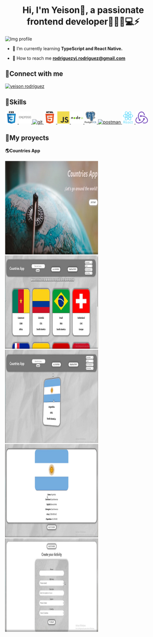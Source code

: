 <h1 align="center">Hi, I'm Yeison👋, a passionate frontend developer👨🏻‍💻💻⚡</h1>
<img src="https://blog.desafiolatam.com/wp-content/uploads/2019/04/react-galaxia.png" alt="Img profile" width="100%" height="350"/>

- 📝 I’m currently learning **TypeScript and React Native.**

- 📩 How to reach me **rodriguezyj.rodriguez@gmail.com**

<h2 align="left">📎Connect with me</h2>
<p align="left">
<a href="https://linkedin.com/in/yeison rodríguez" target="_blank"><img align="center" src="https://raw.githubusercontent.com/rahuldkjain/github-profile-readme-generator/master/src/images/icons/Social/linked-in-alt.svg" alt="yeison rodríguez" height="30" width="40" /></a>
</p>
  
<h2 align="left">🚀Skills</h2>
<p align="left"> <a href="https://www.w3schools.com/css/" target="_blank" rel="noreferrer"> <img src="https://raw.githubusercontent.com/devicons/devicon/master/icons/css3/css3-original-wordmark.svg" alt="css3" width="40" height="40"/> </a> <a href="https://expressjs.com" target="_blank" rel="noreferrer"> <img src="https://raw.githubusercontent.com/devicons/devicon/master/icons/express/express-original-wordmark.svg" alt="express" width="40" height="40"/> </a> <a href="https://git-scm.com/" target="_blank" rel="noreferrer"> <img src="https://www.vectorlogo.zone/logos/git-scm/git-scm-icon.svg" alt="git" width="40" height="40"/> </a> <a href="https://www.w3.org/html/" target="_blank" rel="noreferrer"> <img src="https://raw.githubusercontent.com/devicons/devicon/master/icons/html5/html5-original-wordmark.svg" alt="html5" width="40" height="40"/> </a> <a href="https://developer.mozilla.org/en-US/docs/Web/JavaScript" target="_blank" rel="noreferrer"> <img src="https://raw.githubusercontent.com/devicons/devicon/master/icons/javascript/javascript-original.svg" alt="javascript" width="40" height="40"/> </a> <a href="https://nodejs.org" target="_blank" rel="noreferrer"> <img src="https://raw.githubusercontent.com/devicons/devicon/master/icons/nodejs/nodejs-original-wordmark.svg" alt="nodejs" width="40" height="40"/> </a> <a href="https://www.postgresql.org" target="_blank" rel="noreferrer"> <img src="https://raw.githubusercontent.com/devicons/devicon/master/icons/postgresql/postgresql-original-wordmark.svg" alt="postgresql" width="40" height="40"/> </a> <a href="https://postman.com" target="_blank" rel="noreferrer"> <img src="https://www.vectorlogo.zone/logos/getpostman/getpostman-icon.svg" alt="postman" width="40" height="40"/> </a> <a href="https://reactjs.org/" target="_blank" rel="noreferrer"> <img src="https://raw.githubusercontent.com/devicons/devicon/master/icons/react/react-original-wordmark.svg" alt="react" width="40" height="40"/> </a> <a href="https://redux.js.org" target="_blank" rel="noreferrer"> <img src="https://raw.githubusercontent.com/devicons/devicon/master/icons/redux/redux-original.svg" alt="redux" width="40" height="40"/> </a> </p>

<h2 align="left">📌My proyects</h2>
<div>
  <h4 align="left">🌎Countries App</h4>
  <p align="left"> 
    <img src="./images/countriesApp/LandingPage.png" alt="Landing Page" width="300" height="300"/>
    <img src="./images/countriesApp/HomePage.png" alt="Landing Page" width="300" height="300"/>
    <img src="./images/countriesApp/CardCountry.png" alt="Landing Page" width="300" height="300"/>
    <img src="./images/countriesApp/DetailCountry.png" alt="Landing Page" width="300" height="300"/>
    <img src="./images/countriesApp/Form.png" alt="Landing Page" width="300" height="300"/>
  </p>
</div>
